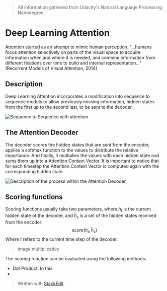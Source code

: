 > All information gathered from Udacity's Natural Language Processing Nanodegree

# Deep Learning Attention

Attention started as an attempt to mimic human perception. "...humans focus attention selectively on parts of the visual space to acquire information when and where it is needed, and combine information from different fixations over time to build and internal representation..." (Recurrent Models of Visual Attention, 2014)

## Description

Deep Learning Attention incorporates a modification into sequence to sequence models to allow previously missing information, hidden states from the first up to the second last, to be sent to the decoder.

![Sequence to Sequence with attention](https://raw.githubusercontent.com/euphonie/study-notes/master/Computer%20Science/Theory/Natural%20Language%20Processing/Deep%20Learning%20Attention/s2sattention.png)

## The Attention Decoder

The decoder scores the hidden states that are sent from the encoder, applies a softmax function to the values to distribute the relative importance. And finally, it multiplies the values with each hidden state and sums them up into a Attention Context Vector. 
It is important to notice that for each timestep the Attention Context Vector is computed again with the corresponding hidden state.

![Description of the process within the Attention Decoder](https://raw.githubusercontent.com/euphonie/study-notes/master/Computer%20Science/Theory/Natural%20Language%20Processing/Deep%20Learning%20Attention/contextvector.png)


## Scoring functions

Scoring functions usually take two parameters, where $h_t$ is the current hidden state of the decoder, and $\bar{h}_s$ is a set of the hidden states received from the encoder: 
$$
score(h_t, \bar{h}_s)
$$
Where $t$ refers to the current time step of the decoder.

> image multiplicative

The scoring function can be evaluated using the following methods: 
- Dot Product. In this 
- 

> Written with [StackEdit](https://stackedit.io/).
<!--stackedit_data:
eyJoaXN0b3J5IjpbLTk5MDc4NjY4OSwtMTk5ODc5MjE4MywxMD
U3NzY4NDQsLTE3NDI4MzkwODAsLTEwNzU2NDAzMjEsNzQ4NTIw
MTk1XX0=
-->